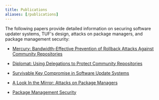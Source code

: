 ```yaml
---
title: Publications
aliases: [/publications]
---
```


The following papers provide detailed information on securing software updater
systems, TUF's design, attacks on package managers, and package management
security:

- [Mercury: Bandwidth-Effective Prevention of Rollback Attacks Against Community Repositories](/static/papers/prevention-rollback-attacks-atc2017.pdf)

- [Diplomat: Using Delegations to Protect Community Repositories](/static/papers/protect-community-repositories-nsdi2016.pdf)

- [Survivable Key Compromise in Software Update Systems](/static/papers/survivable-key-compromise-ccs2010.pdf)

- [A Look In the Mirror: Attacks on Package Managers](/static/papers/attacks-on-package-managers-ccs2008.pdf)

- [Package Management Security](/papers/package-management-security-tr08-02.pdf)
